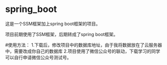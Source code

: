 # spring_boot

这是一个SSM框架加上spring boot框架的项目。

项目前期使用了SSM框架，后期转成了spring boot框架。


#使用方法：
1.下载后，修改项目中的数据库地址，由于我将数据放在了云服务器中，需要改成你自己的数据库
2.项目使用了微信公众号的联动，下载学习的同学可以自行申请微信公众号测试号。
